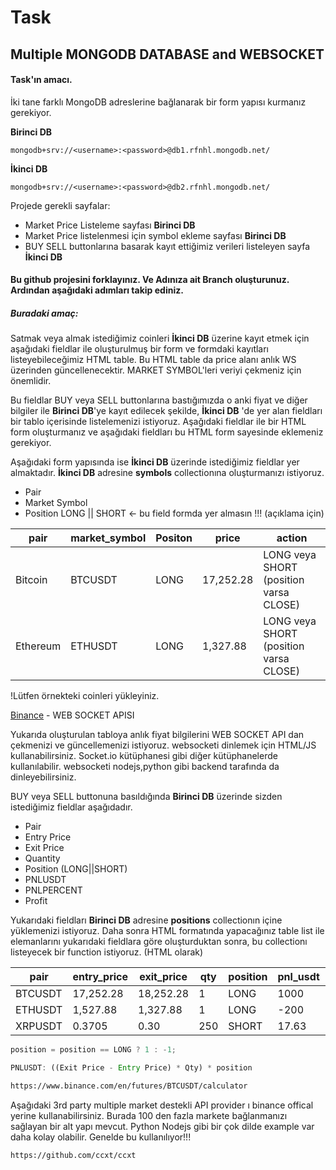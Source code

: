 # Task

## Multiple MONGODB DATABASE and WEBSOCKET

#### Task'ın amacı.

İki tane farklı MongoDB adreslerine bağlanarak bir form yapısı kurmanız gerekiyor.

**Birinci DB**

```ssh 
mongodb+srv://<username>:<password>@db1.rfnhl.mongodb.net/
```

**İkinci DB**

```ssh 
mongodb+srv://<username>:<password>@db2.rfnhl.mongodb.net/
```

Projede gerekli sayfalar:
- Market Price Listeleme sayfası **Birinci DB**
- Market Price listelenmesi için symbol ekleme sayfası **Birinci DB**
- BUY SELL buttonlarına basarak kayıt ettiğimiz verileri listeleyen sayfa **İkinci DB**

#### Bu github projesini forklayınız. Ve Adınıza ait Branch oluşturunuz. Ardından aşağıdaki adımları takip ediniz.

##### Buradaki amaç:

Satmak veya almak istediğimiz coinleri **İkinci DB** üzerine kayıt etmek için aşağıdaki fieldlar ile oluşturulmuş bir form ve formdaki kayıtları listeyebileceğimiz HTML table. Bu HTML table da price alanı anlık WS üzerinden güncellenecektir. MARKET SYMBOL'leri veriyi çekmeniz için önemlidir.

Bu fieldlar BUY veya SELL buttonlarına bastığımızda o anki fiyat ve diğer bilgiler ile **Birinci DB**'ye kayıt edilecek şekilde, **İkinci DB** 'de yer alan fieldları bir tablo içerisinde listelemenizi istiyoruz. Aşağıdaki fieldlar ile bir HTML form oluşturmanız ve aşağıdaki fieldları bu HTML form sayesinde eklemeniz gerekiyor.

Aşağıdaki form yapısında ise  **İkinci DB** üzerinde istediğimiz fieldlar yer almaktadır. **İkinci DB** adresine **symbols** collectionına oluşturmanızı istiyoruz.

- Pair
- Market Symbol
- Position LONG || SHORT <- bu field formda yer almasın !!! (açıklama için)

| pair | market_symbol | Positon | price | action |
| ------ | ------ | ------ | ------ | ------ |
| Bitcoin | BTCUSDT  | LONG | 17,252.28 | LONG veya SHORT (position varsa CLOSE) |
| Ethereum | ETHUSDT  | LONG| 1,327.88 | LONG veya SHORT (position varsa CLOSE) |


!Lütfen örnekteki coinleri yükleyiniz.

 [Binance](https://github.com/binance/binance-spot-api-docs/blob/master/web-socket-streams.md) - WEB SOCKET APISI
 
Yukarıda oluşturulan tabloya anlık fiyat bilgilerini WEB SOCKET API dan çekmenizi ve güncellemenizi istiyoruz.
websocketi dinlemek için HTML/JS kullanabilirsiniz. Socket.io kütüphanesi gibi diğer kütüphanelerde kullanılabilir.
websocketi nodejs,python gibi backend tarafında da dinleyebilirsiniz.

BUY veya SELL buttonuna basıldığında  **Birinci DB** üzerinde sizden istediğimiz fieldlar aşağıdadır.

- Pair
- Entry Price
- Exit Price
- Quantity
- Position (LONG||SHORT)
- PNLUSDT
- PNLPERCENT
- Profit

Yukarıdaki fieldları **Birinci DB**  adresine **positions** collectionın içine yüklemenizi istiyoruz.
Daha sonra HTML formatında yapacağınız table list ile elemanlarını yukarıdaki fieldlara göre oluşturduktan sonra, bu collectionı listeyecek bir function istiyoruz. (HTML olarak)


| pair |entry_price | exit_price | qty | position |pnl_usdt | pnl_percent | profit
| ------ | ------ | ------ | ------ | ------ | ------ | ------ | ------ |
| BTCUSDT | 17,252.28  | 18,252.28 | 1 | LONG| 1000 | 5.80% | true
| ETHUSDT | 1,527.88  | 1,327.88 | 1 | LONG | -200 | -13.09% | false
| XRPUSDT | 0.3705  | 0.30 | 250 | SHORT | 17.63 | 19.03% | true


```js
position = position == LONG ? 1 : -1;
```

```js
PNLUSDT: ((Exit Price - Entry Price) * Qty) * position 
```
```txt
https://www.binance.com/en/futures/BTCUSDT/calculator
```
Aşağıdaki 3rd party multiple market destekli API provider ı binance offical yerine kullanabilirsiniz. Burada 100 den fazla markete bağlanmanızı sağlayan bir alt yapı mevcut. Python Nodejs gibi bir çok dilde example var daha kolay olabilir. Genelde bu kullanılıyor!!!
```txt
https://github.com/ccxt/ccxt
```
